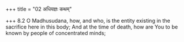 +++
title = "02 अधियज्ञः कथम्"

+++
8.2 O Madhusudana, how, and who, is the entity existing in the sacrifice
here in this body; And at the time of death, how are You to be known by
people of concentrated minds;
